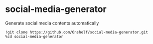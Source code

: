 # social-media-generator
Generate social media contents automatically

```
!git clone https://github.com/Onshelf/social-media-generator.git
%cd social-media-generator
```
